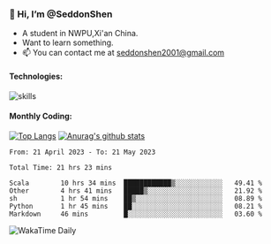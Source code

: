 ### 👋 Hi, I’m @SeddonShen
- A student in NWPU,Xi'an China.
- Want to learn something.
- 📫 You can contact me at seddonshen2001@gmail.com

#### Technologies:

![skills](https://skillicons.dev/icons?i=scala,js,html,css,bootstrap,jquery,c,cpp,cloudflare,django,docker,flask,git,github,githubactions,linux,latex,mysql,nodejs,ps,php,pr,py,raspberrypi,redis,unreal,v,vscode,vue,bash)

#### Monthly Coding:
[![Top Langs](https://github-readme-stats.vercel.app/api/top-langs?username=seddonshen&show_icons=true&locale=en&layout=compact&hide=html&langs_count=8)](https://github.com/SeddonShen/)
[![Anurag's github stats](https://github-readme-stats.vercel.app/api?username=SeddonShen&count_private=true&show_icons=true)](https://github.com/anuraghazra/github-readme-stats)
<!--START_SECTION:waka-->

```text
From: 21 April 2023 - To: 21 May 2023

Total Time: 21 hrs 23 mins

Scala        10 hrs 34 mins  ████████████▒░░░░░░░░░░░░   49.41 %
Other        4 hrs 41 mins   █████▒░░░░░░░░░░░░░░░░░░░   21.92 %
sh           1 hr 54 mins    ██▒░░░░░░░░░░░░░░░░░░░░░░   08.89 %
Python       1 hr 45 mins    ██░░░░░░░░░░░░░░░░░░░░░░░   08.21 %
Markdown     46 mins         █░░░░░░░░░░░░░░░░░░░░░░░░   03.60 %
```

<!--END_SECTION:waka-->

![WakaTime Daily](https://wakatime.com/share/@seddon2001/61a7e342-5f12-4fea-bf92-1fac161e97d6.svg)
<!---
SeddonShen/SeddonShen is a ✨ special ✨ repository because its `README.md` (this file) appears on your GitHub profile.
You can click the Preview link to take a look at your changes.
--->
